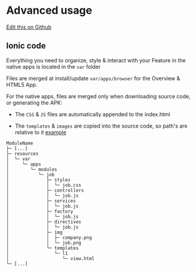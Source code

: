 # Advanced usage 

[Edit this on Github](https://github.com/Xtraball/SiberianCMS-Doc/edit/master/docs/module/advanced.md)

## Ionic code

Everything you need to organize, style & interact with your Feature in the native apps is located in the `var` folder

Files are merged at install/update `var/apps/browser` for the Overview & HTML5 App.

For the native apps, files are merged only when downloading source code, or generating the APK:

* The `CSS` & `JS` files are automatically appended to the index.html

* The `templates`  & `images` are copied into the source code, so path's are relative to it [example](#controller-example)

```raw
ModuleName
├─ [...]
├─ resources
│  └─ var
│     └─ apps
│        └─ modules
│           └─ job
│              ├─ styles
│              │  └─ job.css
│              ├─ controllers
│              │  └─ job.js
│              ├─ services
│              │  └─ job.js
│              ├─ factory
│              │  └─ job.js
│              ├─ directives
│              │  └─ job.js
│              ├─ img
│              │  ├─ company.png
│              │  └─ job.png
│              └─ templates
│                 └─ l1
│                    └─ view.html
└─ [...]
```